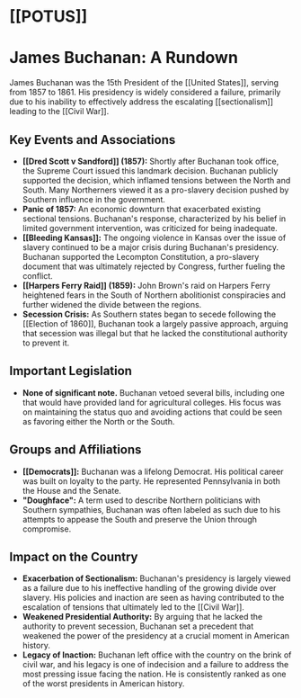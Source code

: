 # [[POTUS]]
# James Buchanan: A Rundown

James Buchanan was the 15th President of the [[United States]], serving from 1857 to 1861. His presidency is widely considered a failure, primarily due to his inability to effectively address the escalating [[sectionalism]] leading to the [[Civil War]].

## Key Events and Associations

*   **[[Dred Scott v Sandford]] (1857):** Shortly after Buchanan took office, the Supreme Court issued this landmark decision. Buchanan publicly supported the decision, which inflamed tensions between the North and South. Many Northerners viewed it as a pro-slavery decision pushed by Southern influence in the government.
*   **Panic of 1857:** An economic downturn that exacerbated existing sectional tensions. Buchanan's response, characterized by his belief in limited government intervention, was criticized for being inadequate.
*   **[[Bleeding Kansas]]:** The ongoing violence in Kansas over the issue of slavery continued to be a major crisis during Buchanan's presidency. Buchanan supported the Lecompton Constitution, a pro-slavery document that was ultimately rejected by Congress, further fueling the conflict.
*   **[[Harpers Ferry Raid]] (1859):** John Brown's raid on Harpers Ferry heightened fears in the South of Northern abolitionist conspiracies and further widened the divide between the regions.
*   **Secession Crisis:** As Southern states began to secede following the [[Election of 1860]], Buchanan took a largely passive approach, arguing that secession was illegal but that he lacked the constitutional authority to prevent it.

## Important Legislation

*   **None of significant note.** Buchanan vetoed several bills, including one that would have provided land for agricultural colleges. His focus was on maintaining the status quo and avoiding actions that could be seen as favoring either the North or the South.

## Groups and Affiliations

*   **[[Democrats]]:** Buchanan was a lifelong Democrat. His political career was built on loyalty to the party. He represented Pennsylvania in both the House and the Senate.
*   **"Doughface":** A term used to describe Northern politicians with Southern sympathies, Buchanan was often labeled as such due to his attempts to appease the South and preserve the Union through compromise.

## Impact on the Country

*   **Exacerbation of Sectionalism:** Buchanan's presidency is largely viewed as a failure due to his ineffective handling of the growing divide over slavery. His policies and inaction are seen as having contributed to the escalation of tensions that ultimately led to the [[Civil War]].
*   **Weakened Presidential Authority:** By arguing that he lacked the authority to prevent secession, Buchanan set a precedent that weakened the power of the presidency at a crucial moment in American history.
*   **Legacy of Inaction:** Buchanan left office with the country on the brink of civil war, and his legacy is one of indecision and a failure to address the most pressing issue facing the nation. He is consistently ranked as one of the worst presidents in American history.
